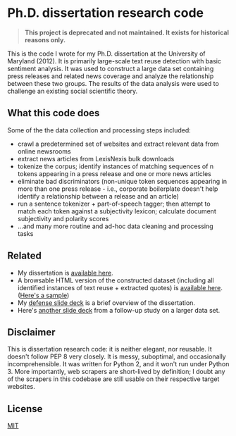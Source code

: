 # Ph.D. dissertation research code

> **This project is deprecated and not maintained. It exists for historical reasons only.**

This is the code I wrote for my Ph.D. dissertation at the University of Maryland (2012). It is primarily
large-scale text reuse detection with basic sentiment analysis. It was used to construct a large
data set containing press releases and related news coverage and analyze the relationship between
these two groups. The results of the data analysis were used to challenge an existing social
scientific theory. 


## What this code does

Some of the the data collection and processing steps included:
- crawl a predetermined set of websites and extract relevant data from online newsrooms 
- extract news articles from LexisNexis bulk downloads
- tokenize the corpus; identify instances of matching sequences of n tokens appearing in a press
  release and one or more news articles
- eliminate bad discriminators (non-unique token sequences appearing in more than one press release - 
  i.e., corporate boilerplate doesn't help identify a relationship between a release and an
  article)
- run a sentence tokenizer + part-of-speech tagger; then attempt to match each token against a
  subjectivity lexicon; calculate document subjectivity and polarity scores 
-  ...and many more routine and ad-hoc data cleaning and processing tasks


## Related

* My dissertation is <a href="https://drum.lib.umd.edu/handle/1903/14638">available here</a>.
* A browsable HTML version of the constructed dataset (including all identified instances of text
  reuse + extracted quotes) is <a href="http://sergey.cs.uni.edu/phd">available here</a>. 
  (<a href="http://sergey.cs.uni.edu/phd/matches/37.html">Here's a sample</a>)
* My <a href="http://sergey.cs.uni.edu/phd/defense.pdf">defense slide deck</a> is a brief overview of the dissertation. 
* Here's <a href="http://sergey.cs.uni.edu/phd/fellowship.pdf">another slide deck</a> from a follow-up study on a larger data set.

## Disclaimer 
This is dissertation research code: it is neither elegant, nor reusable. It doesn't follow PEP 8
very closely. It is messy, suboptimal, and occasionally incomprehensible. It was written for Python
2, and it won't run under Python 3. More importantly, web scrapers are short-lived by definition; I
doubt any of the scrapers in this codebase are still usable on their respective target websites.


## License
[MIT](https://github.com/ic4f/phd-code/blob/master/LICENSE)
